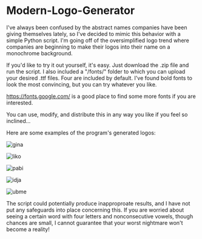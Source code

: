 # Modern-Logo-Generator
I've always been confused by the abstract names companies have been giving themselves lately, so I've decided to mimic this behavior with a simple Python script. I'm going off of the oversimplified logo trend where companies are beginning to make their logos into their name on a monochrome background.

If you'd like to try it out yourself, it's easy. Just download the .zip file and run the script. I also included a "/fonts/" folder to which you can upload your desired .ttf files. Four are included by default. I've found bold fonts to look the most convincing, but you can try whatever you like.

https://fonts.google.com/ is a good place to find some more fonts if you are interested.

You can use, modify, and distribute this in any way you like if you feel so inclined...

Here are some examples of the program's generated logos:

![gina](https://github.com/lTheFinnl/Modern-Logo-Generator/assets/92557440/6d46a4c6-8eb0-4d57-afbf-72551d6a0316)

![liko](https://github.com/lTheFinnl/Modern-Logo-Generator/assets/92557440/2b2d55f0-5368-4cc6-a723-f88af3314534)

![pabi](https://github.com/lTheFinnl/Modern-Logo-Generator/assets/92557440/1c04f05a-e30f-43b6-88b2-a78433558baa)

![idja](https://github.com/lTheFinnl/Modern-Logo-Generator/assets/92557440/3f91334d-5f08-4cae-83dc-895a07a6115f)

![ubme](https://github.com/lTheFinnl/Modern-Logo-Generator/assets/92557440/a898aaed-73c9-40e9-bbf2-2237d83a61fc)

The script could potentially produce inapproproate results, and I have not put any safeguards into place concerning this. If you are worried about seeing a certain word with four letters and nonconsecutive vowels, though chances are small, I cannot guarantee that your worst nightmare won't become a reality!
